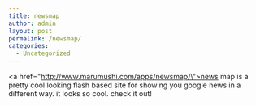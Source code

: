 ```yaml
---
title: newsmap
author: admin
layout: post
permalink: /newsmap/
categories:
  - Uncategorized
---
```

<a href=\"http://www.marumushi.com/apps/newsmap/\">news map</a> is a pretty cool looking flash based site for showing you google news in a different way. it looks so cool. check it out!